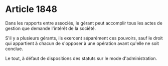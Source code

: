 # Article 1848

Dans les rapports entre associés, le gérant peut accomplir tous les actes de gestion que demande l'intérêt de la société.

S'il y a plusieurs gérants, ils exercent séparément ces pouvoirs, sauf le droit qui appartient à chacun de s'opposer à une opération avant qu'elle ne soit conclue.

Le tout, à défaut de dispositions des statuts sur le mode d'administration.
